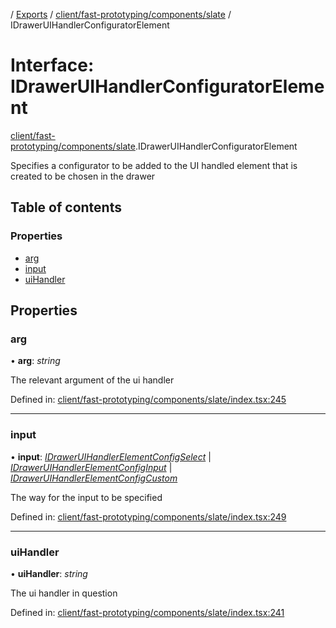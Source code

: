 [](../README.md) / [Exports](../modules.md) / [client/fast-prototyping/components/slate](../modules/client_fast_prototyping_components_slate.md) / IDrawerUIHandlerConfiguratorElement

# Interface: IDrawerUIHandlerConfiguratorElement

[client/fast-prototyping/components/slate](../modules/client_fast_prototyping_components_slate.md).IDrawerUIHandlerConfiguratorElement

Specifies a configurator to be added to the UI handled element
that is created to be chosen in the drawer

## Table of contents

### Properties

- [arg](client_fast_prototyping_components_slate.idraweruihandlerconfiguratorelement.md#arg)
- [input](client_fast_prototyping_components_slate.idraweruihandlerconfiguratorelement.md#input)
- [uiHandler](client_fast_prototyping_components_slate.idraweruihandlerconfiguratorelement.md#uihandler)

## Properties

### arg

• **arg**: *string*

The relevant argument of the ui handler

Defined in: [client/fast-prototyping/components/slate/index.tsx:245](https://github.com/onzag/itemize/blob/5fcde7cf/client/fast-prototyping/components/slate/index.tsx#L245)

___

### input

• **input**: [*IDrawerUIHandlerElementConfigSelect*](client_fast_prototyping_components_slate.idraweruihandlerelementconfigselect.md) \| [*IDrawerUIHandlerElementConfigInput*](client_fast_prototyping_components_slate.idraweruihandlerelementconfiginput.md) \| [*IDrawerUIHandlerElementConfigCustom*](client_fast_prototyping_components_slate.idraweruihandlerelementconfigcustom.md)

The way for the input to be specified

Defined in: [client/fast-prototyping/components/slate/index.tsx:249](https://github.com/onzag/itemize/blob/5fcde7cf/client/fast-prototyping/components/slate/index.tsx#L249)

___

### uiHandler

• **uiHandler**: *string*

The ui handler in question

Defined in: [client/fast-prototyping/components/slate/index.tsx:241](https://github.com/onzag/itemize/blob/5fcde7cf/client/fast-prototyping/components/slate/index.tsx#L241)
